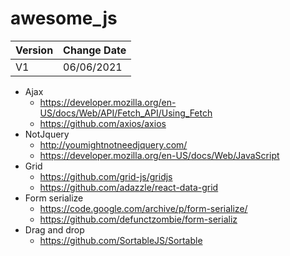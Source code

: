 # awesome_js
| Version      | Change Date |
| ----------- | ----------- |
| V1      | 06/06/2021       |



- Ajax
  - https://developer.mozilla.org/en-US/docs/Web/API/Fetch_API/Using_Fetch
  - https://github.com/axios/axios
- NotJquery
  - http://youmightnotneedjquery.com/
  - https://developer.mozilla.org/en-US/docs/Web/JavaScript
- Grid
  - https://github.com/grid-js/gridjs
  - https://github.com/adazzle/react-data-grid
- Form serialize
  - https://code.google.com/archive/p/form-serialize/
  - https://github.com/defunctzombie/form-serializ
- Drag and drop
  - https://github.com/SortableJS/Sortable
 
